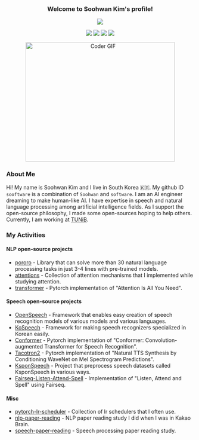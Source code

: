 <h3 align="center">
  Welcome to Soohwan Kim's profile!
</h3>
  
    
<!-- Typing SVG by DenverCoder1 - https://github.com/DenverCoder1/readme-typing-svg -->
<p align="center">
  <a href="https://github.com/sooftware/sooftware"><img src="https://readme-typing-svg.herokuapp.com?center=true&vCenter=true&lines=Code+lover;NLP+Engineer+at+TUNiB&height=45"></a>
</p>
  
<p align="center">
  <a href="https://github.com/sooftware/sooftware"><img src="https://img.shields.io/github/followers/sooftware?style=social"></a>
  <a href="https://github.com/sooftware/sooftware"><img src="https://img.shields.io/github/stars/sooftware?style=social"></a>
  <a href="https://github.com/sooftware/sooftware"><img src="https://badges.frapsoft.com/os/v2/open-source.svg?v=103"></a>
  <a href="https://sites.google.com/view/sooftware"><img src="https://img.shields.io/badge/webpage-click?&logo=PagerDuty&logoColor=white"></a>
</p>
  
<p  align="center"><img src="https://github.com/sooftware/sooftware/blob/master/images/code.gif" alt="Coder GIF" width="400" height="320">

### About Me
  
Hi! My name is Soohwan Kim and I live in South Korea 🇰🇷. My github ID `sooftware` is a combination of `Soohwan` and `software`. I am an AI engineer dreaming to make human-like AI. I have expertise in speech and natural language processing among artificial intelligence fields. As I support the open-source philosophy, I made some open-sources hoping to help others.   
Currently, I am working at [TUNiB](http://www.tunib.ai/).
  
### My Activities
    
#### NLP open-source projects
- [pororo](https://github.com/kakaobrain/pororo) - Library that can solve more than 30 natural language processing tasks in just 3-4 lines with pre-trained models.
- [attentions](https://github.com/sooftware/attentions) - Collection of attention mechanisms that I implemented while studying attention.
- [transformer](https://github.com/sooftware/transformer) - Pytorch implementation of "Attention Is All You Need".
  
  
#### Speech open-source projects
- [OpenSpeech](https://github.com/sooftware/OpenSpeech) - Framework that enables easy creation of speech recognition models of various models and various languages.
- [KoSpeech](https://github.com/sooftware/KoSpeech) - Framework for making speech recognizers specialized in Korean easily.
- [Conformer](https://github.com/sooftware/conformer) - Pytorch implementation of "Conformer: Convolution-augmented Transformer for Speech Recognition".  
- [Tacotron2](https://github.com/sooftware/tacotron2) - Pytorch implementation of "Natural TTS Synthesis by Conditioning WaveNet on Mel Spectrogram Predictions".
- [KsponSpeech](https://github.com/sooftware/ksponspeech) - Project that preprocess speech datasets called KsponSpeech in various ways.
- [Fairseq-Listen-Attend-Spell](https://github.com/sooftware/Fairseq-Listen-Attend-Spell) - Implementation of "Listen, Attend and Spell" using Fairseq.
  
#### Misc
- [pytorch-lr-scheduler](https://github.com/sooftware/pytorch-lr-scheduler) - Collection of lr schedulers that I often use.
- [nlp-paper-reading](https://github.com/kakaobrain/nlp-paper-reading) - NLP paper reading study I did when I was in Kakao Brain.  
- [speech-paper-reading](https://github.com/speech-paper-reading/speech-paper-reading) - Speech processing paper reading study.
